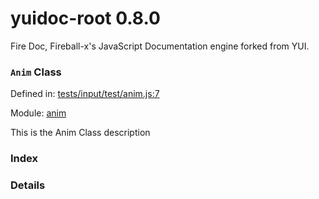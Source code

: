
# yuidoc-root 0.8.0

Fire Doc, Fireball-x&#x27;s JavaScript Documentation engine forked from YUI.

### `Anim` Class


Defined in: [tests/input/test/anim.js:7](../files/tests/input/test/anim.js.js)

Module: [anim](../modules/anim.md)




This is the Anim Class description

### Index







### Details




